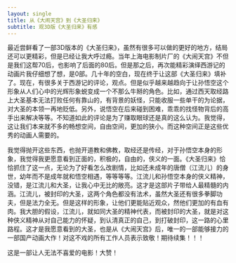 ```yaml
---
layout: single
title: 从《大闹天宫》到《大圣归来》
subtitle: 观3D版《大圣归来》有感
---
```


最近尝鲜看了一部3D版本的《大圣归来》，虽然有很多可以做的更好的地方，结局还可以更精彩，但是已经让我大呼过瘾。当年上海电影制片厂的《大闹天宫》不但是我们这帮70后，也影响了后面的80后。但是那之后，再次能精彩演绎西游记的动画片我仔细想了想，是0部。几十年的空白，现在终于让这部《大圣归来》填补了。现在，有很多关于西游记的评论，观点。但是似乎越来越趋向于让孙悟空这个形象从人们心中的光辉形象蜕变成一个不那么牛掰的角色。比如，通过西天取经路上大圣基本无法打败任何有靠山的，有背景的妖怪，只能收服一些单干的为论据，对大圣的本领一再地贬低。另外，说悟空在后来碰到困难，乖乖的找怪物背后的高手出来解决等等。不知道如此的评论是为了赚取眼球还是真的这么认为。我觉得，这让我们本来就不多的畅想空间，自由空间，更加的狭小。而这种空间正是这些优秀的动画人需要的。

我觉得抛开这些东西，也抛开道教和佛教，取经还是传经，对于孙悟空本身的形象，我觉得我更愿意看到正面的，积极的，自由的，侠义的一面。《大圣归来》恰恰抓住了这一点，无论为了好看怎么改剧情，比如还未成年的唐僧（江流儿）的身世，幼年而不是成年就和悟空相遇，等等等等。江流儿和孙悟空本身的侠义精神，没错，是江流儿和大圣，让我心中无比的敞亮。这才是这部片子带给人最精髓的内涵。江流儿，被封印的大圣，这两个角色都没有法术，虽然大圣还有很多拳脚功夫，但是法力全无。但是这样的形象，让他们更能贴近观众，然他们更加的有血有肉。我大胆的假设，江流儿，就如同大圣的精神代表，而被封印的大圣，就是对这种侠义精神从对自己能力的怀疑，到认清真正的自己，到打破封印，这一路的心里路程。这才是我愿意看到的大圣，也是从《大闹天宫》后，唯一的一部能够接力的一部国产动画大作！对这不戏的所有工作人员表示致敬！期待续集！！！

这是一部让人无法不喜爱的电影！大赞！
